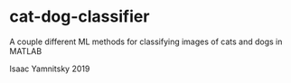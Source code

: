 # cat-dog-classifier
A couple different ML methods for classifying images of cats and dogs in MATLAB

Isaac Yamnitsky
2019
